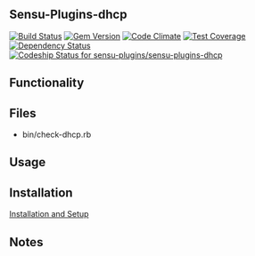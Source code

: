 ## Sensu-Plugins-dhcp

[![Build Status](https://travis-ci.org/sensu-plugins/sensu-plugins-dhcp.svg?branch=master)](https://travis-ci.org/sensu-plugins/sensu-plugins-dhcp)
[![Gem Version](https://badge.fury.io/rb/sensu-plugins-dhcp.svg)](http://badge.fury.io/rb/sensu-plugins-dhcp)
[![Code Climate](https://codeclimate.com/github/sensu-plugins/sensu-plugins-dhcp/badges/gpa.svg)](https://codeclimate.com/github/sensu-plugins/sensu-plugins-dhcp)
[![Test Coverage](https://codeclimate.com/github/sensu-plugins/sensu-plugins-dhcp/badges/coverage.svg)](https://codeclimate.com/github/sensu-plugins/sensu-plugins-dhcp)
[![Dependency Status](https://gemnasium.com/sensu-plugins/sensu-plugins-dhcp.svg)](https://gemnasium.com/sensu-plugins/sensu-plugins-dhcp)
[ ![Codeship Status for sensu-plugins/sensu-plugins-dhcp](https://codeship.com/projects/521b8290-d5ae-0132-348c-26dfd4cc1a97/status?branch=master)](https://codeship.com/projects/78142)

## Functionality

## Files
 * bin/check-dhcp.rb

## Usage

## Installation

[Installation and Setup](https://github.com/sensu-plugins/documentation/blob/master/user_docs/installation_instructions.md)

## Notes
